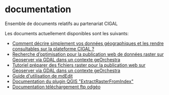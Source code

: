 # documentation

Ensemble de documents relatifs au partenariat CIGAL

Les documents actuellement disponibles sont les suivants:

- [Comment décrire simplement vos données géographiques et les rendre consultables sur la plateforme CIGAL ?](guide_comment_decrire_donnees/README.md)
- [Recherche d’optimisation pour la publication web de données raster sur Geoserver via GDAL dans un contexte geOrchestra](guide_prepa_publication_raster/README.md)
- [Tutoriel préparer des fichiers raster pour la publication web sur Geoserver via GDAL dans un contexte geOrchestra](tuto_prepa_publication_raster/README.md)
- [Guide d'utilisation de mdEdit](https://github.com/cigalsace/mdedit/blob/master/documentation/userGuide/mdEdit_UserDocumentation.md)
- [Documentation du plugin QGIS "ExtractRasterFromIndex"](https://github.com/cigalsace/ExtractRasterFromIndex/blob/master/documentation/ExtractRasterIndex.md)
- [Documentation téléchargement ftp odgéo](https://github.com/cigalsace/documentation/blob/master/guide_telecharger_donnees_image_opendata/README.md)
